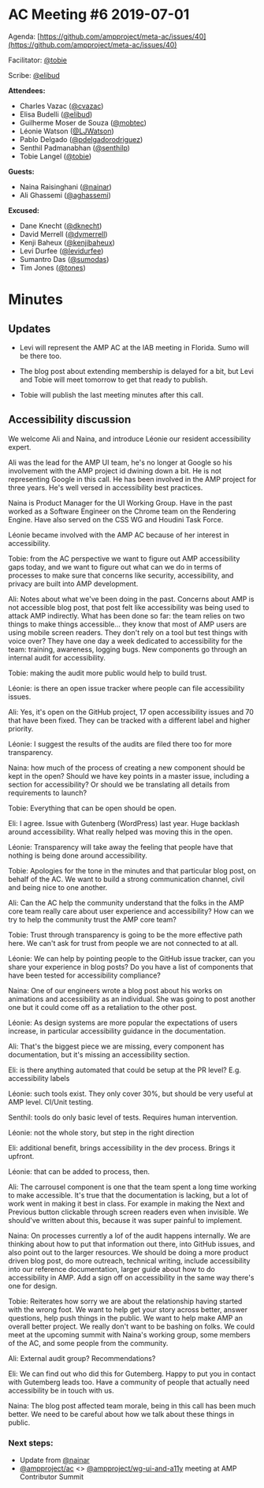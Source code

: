 # AC Meeting #6 2019-07-01

Agenda: [https://github.com/ampproject/meta-ac/issues/40](https://github.com/ampproject/meta-ac/issues/40)

Facilitator: [@tobie][tobie]

Scribe: [@elibud][elibud]

**Attendees:**

- Charles Vazac ([@cvazac][cvazac])
- Elisa Budelli ([@elibud][elibud])
- Guilherme Moser de Souza ([@mobtec][mobtec])
- Léonie Watson ([@LJWatson][LJWatson])
- Pablo Delgado ([@pdelgadorodriguez][pdelgadorodriguez])
- Senthil Padmanabhan ([@senthilp][senthilp])
- Tobie Langel ([@tobie][tobie])

**Guests:**

- Naina Raisinghani ([@nainar][nainar])
- Ali Ghassemi ([@aghassemi][aghassemi])

**Excused:**

- Dane Knecht ([@dknecht][dknecht])
- David Merrell ([@dymerrell][dymerrell])
- Kenji Baheux ([@kenjibaheux][kenjibaheux])
- Levi Durfee ([@levidurfee][levidurfee])
- Sumantro Das ([@sumodas][sumodas])
- Tim Jones ([@tones][tones])

# Minutes

## Updates

- Levi will represent the AMP AC at the IAB meeting in Florida. Sumo will be there too.

- The blog post about extending membership is delayed for a bit, but Levi and Tobie will meet tomorrow to get that ready to publish.

- Tobie will publish the last meeting minutes after this call.

## Accessibility discussion

We welcome Ali and Naina, and introduce Léonie our resident accessibility expert.

Ali was the lead for the AMP UI team, he's no longer at Google so his involvement with the AMP project id dwining down a bit. He is not representing Google in this call. He has been involved in the AMP project for three years. He's well versed in accessibility best practices.

Naina is Product Manager for the UI Working Group. Have in the past worked as a Software Engineer on the Chrome team on the Rendering Engine. Have also served on the CSS WG and Houdini Task Force.

Léonie became involved with the AMP AC because of her interest in accessibility.

Tobie: from the AC perspective we want to figure out AMP accessibility gaps today, and we want to figure out what can we do in terms of processes to make sure that concerns like security, accessibility, and privacy are built into AMP development.

Ali: Notes about what we've been doing in the past. Concerns about AMP is not accessible blog post, that post felt like accessibility was being used to attack AMP indirectly. What has been done so far: the team relies on two things to make things accessible… they know that most of AMP users are using mobile screen readers. They don't rely on a tool but test things with voice over? They have one day a week dedicated to accessibility for the team: training, awareness, logging bugs. New components go through an internal audit for accessibility.

Tobie: making the audit more public would help to build trust.

Léonie: is there an open issue tracker where people can file accessibility issues.

Ali: Yes, it's open on the GitHub project, 17 open accessibility issues and 70 that have been fixed. They can be tracked with a different label and higher priority.

Léonie: I suggest the results of the audits are filed there too for more transparency.

Naina: how much of the process of creating a new component should be kept in the open? Should we have key points in a master issue, including a section for accessibility? Or should we be translating all details from requirements to launch?

Tobie: Everything that can be open should be open.

Eli: I agree. Issue with Gutenberg (WordPress) last year. Huge backlash around accessibility. What really helped was moving this in the open.

Léonie: Transparency will take away the feeling that people have that nothing is being done around accessibility.

Tobie: Apologies for the tone in the minutes and that particular blog post, on behalf of the AC. We want to build a strong communication channel, civil and being nice to one another.

Ali: Can the AC help the community understand that the folks in the AMP core team really care about user experience and accessibility? How can we try to help the community trust the AMP core team? 

Tobie: Trust through transparency is going to be the more effective path here. We can't ask for trust from people we are not connected to at all.

Léonie: We can help by pointing people to the GitHub issue tracker, can you share your experience in blog posts? Do you have a list of components that have been tested for accessibility compliance? 

Naina: One of our engineers wrote a blog post about his works on animations and accessibility as an individual. She was going to post another one but it could come off as a retaliation to the other post.

Léonie: As design systems are more popular the expectations of users increase, in particular accessibility guidance in the documentation.

Ali: That's the biggest piece we are missing, every component has documentation, but it's missing an accessibility section.

Eli: is there anything automated that could be setup at the PR level? E.g. accessibility labels

Léonie: such tools exist. They only cover 30%, but should be very useful at AMP level. CI/Unit testing.

Senthil: tools do only basic level of tests. Requires human intervention.

Léonie: not the whole story, but step in the right direction

Eli: additional benefit, brings accessibility in the dev process. Brings it upfront.

Léonie: that can be added to process, then.

Ali: The carrousel component is one that the team spent a long time working to make accessible. It's true that the documentation is lacking, but a lot of work went in making it best in class. For example in making the Next and Previous button clickable through screen readers even when invisible. We should've written about this, because it was super painful to implement.

Naina: On processes currently a lof of the audit happens internally. We are thinking about how to put that information out there, into GitHub issues, and also point out to the larger resources. We should be doing a more product driven blog post, do more outreach, technical writing, include accessibility into our reference documentation, larger guide about how to do accessibility in AMP. Add a sign off on accessibility in the same way there's one for design.

Tobie: Reiterates how sorry we are about the relationship having started with the wrong foot. We want to help get your story across better, answer questions, help push things in the public. We want to help make AMP an overall better project. We really don't want to be bashing on folks. We could meet at the upcoming summit with Naina's working group, some members of the AC, and some people from the community.

Ali:  External audit group? Recommendations?

Eli: We can find out who did this for Gutemberg. Happy to put you in contact with Gutemberg leads too. Have a community of people that actually need accessibility be in touch with us.

Naina: The blog post affected team morale, being in this call has been much better. We need to be careful about how we talk about these things in public.

### Next steps:

- Update from [@nainar][nainar]
- [@ampproject/ac][ampproject/ac] <> [@ampproject/wg-ui-and-a11y][ampproject/wg-ui-and-a11y] meeting at AMP Contributor Summit

[tobie]: https://github.com/tobie
[elibud]: https://github.com/elibud
[cvazac]: https://github.com/cvazac
[mobtec]: https://github.com/mobtec
[LJWatson]: https://github.com/LJWatson
[pdelgadorodriguez]: https://github.com/pdelgadorodriguez
[senthilp]: https://github.com/senthilp
[nainar]: https://github.com/nainar
[aghassemi]: https://github.com/aghassemi
[dknecht]: https://github.com/dknecht
[dymerrell]: https://github.com/dymerrell
[kenjibaheux]: https://github.com/kenjibaheux
[levidurfee]: https://github.com/levidurfee
[sumodas]: https://github.com/sumodas
[tones]: https://github.com/tones
[ampproject/ac]: https://github.com/orgs/ampproject/teams/ac
[ampproject/wg-ui-and-a11y]: https://github.com/orgs/ampproject/teams/wg-ui-and-a11y
